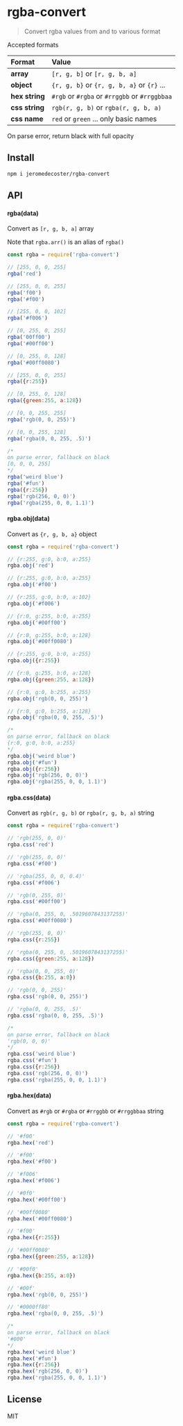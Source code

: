 # rgba-convert

> Convert rgba values from and to various format

Accepted formats

| Format | Value |
| :------ | :------- |
| **array** | `[r, g, b]` or `[r, g, b, a]` |
| **object** | `{r, g, b}` or `{r, g, b, a}` or `{r}` ... |
| **hex string** | `#rgb` or `#rgba` or `#rrggbb` or `#rrggbbaa` |
| **css string** | `rgb(r, g, b)` or `rgba(r, g, b, a)` |
| **css name** | `red` or `green` ... only basic names |

On parse error, return black with full opacity

## Install

```bash
npm i jeromedecoster/rgba-convert
```

## API

#### rgba(data)

Convert as `[r, g, b, a]` array

Note that `rgba.arr()` is an alias of `rgba()`

```js
const rgba = require('rgba-convert')

// [255, 0, 0, 255]
rgba('red')

// [255, 0, 0, 255]
rgba('f00')
rgba('#f00')

// [255, 0, 0, 102]
rgba('#f006')

// [0, 255, 0, 255]
rgba('00ff00')
rgba('#00ff00')

// [0, 255, 0, 128]
rgba('#00ff0080')

// [255, 0, 0, 255]
rgba({r:255})

// [0, 255, 0, 128]
rgba({green:255, a:128})

// [0, 0, 255, 255]
rgba('rgb(0, 0, 255)')

// [0, 0, 255, 128]
rgba('rgba(0, 0, 255, .5)')

/*
on parse error, fallback on black
[0, 0, 0, 255]
*/
rgba('weird blue')
rgba('#fun')
rgba({r:256})
rgba('rgb(256, 0, 0)')
rgba('rgba(255, 0, 0, 1.1)')
```

#### rgba.obj(data)

Convert as `{r, g, b, a}` object

```js
const rgba = require('rgba-convert')

// {r:255, g:0, b:0, a:255}
rgba.obj('red')

// {r:255, g:0, b:0, a:255}
rgba.obj('#f00')

// {r:255, g:0, b:0, a:102}
rgba.obj('#f006')

// {r:0, g:255, b:0, a:255}
rgba.obj('#00ff00')

// {r:0, g:255, b:0, a:128}
rgba.obj('#00ff0080')

// {r:255, g:0, b:0, a:255}
rgba.obj({r:255})

// {r:0, g:255, b:0, a:128}
rgba.obj({green:255, a:128})

// {r:0, g:0, b:255, a:255}
rgba.obj('rgb(0, 0, 255)')

// {r:0, g:0, b:255, a:128}
rgba.obj('rgba(0, 0, 255, .5)')

/*
on parse error, fallback on black
{r:0, g:0, b:0, a:255}
*/
rgba.obj('weird blue')
rgba.obj('#fun')
rgba.obj({r:256})
rgba.obj('rgb(256, 0, 0)')
rgba.obj('rgba(255, 0, 0, 1.1)')
```

#### rgba.css(data)

Convert as `rgb(r, g, b)` or `rgba(r, g, b, a)` string

```js
const rgba = require('rgba-convert')

// 'rgb(255, 0, 0)'
rgba.css('red')

// 'rgb(255, 0, 0)'
rgba.css('#f00')

// 'rgba(255, 0, 0, 0.4)'
rgba.css('#f006')

// 'rgb(0, 255, 0)'
rgba.css('#00ff00')

// 'rgba(0, 255, 0, .5019607843137255)'
rgba.css('#00ff0080')

// 'rgb(255, 0, 0)'
rgba.css({r:255})

// 'rgba(0, 255, 0, .5019607843137255)'
rgba.css({green:255, a:128})

// 'rgba(0, 0, 255, 0)'
rgba.css({b:255, a:0})

// 'rgb(0, 0, 255)'
rgba.css('rgb(0, 0, 255)')

// 'rgba(0, 0, 255, .5)'
rgba.css('rgba(0, 0, 255, .5)')

/*
on parse error, fallback on black
'rgb(0, 0, 0)'
*/
rgba.css('weird blue')
rgba.css('#fun')
rgba.css({r:256})
rgba.css('rgb(256, 0, 0)')
rgba.css('rgba(255, 0, 0, 1.1)')
```

#### rgba.hex(data)

Convert as `#rgb` or `#rgba` or `#rrggbb` or `#rrggbbaa` string

```js
const rgba = require('rgba-convert')

// '#f00'
rgba.hex('red')

// '#f00'
rgba.hex('#f00')

// '#f006'
rgba.hex('#f006')

// '#0f0'
rgba.hex('#00ff00')

// '#00ff0080'
rgba.hex('#00ff0080')

// '#f00'
rgba.hex({r:255})

// '#00ff0080'
rgba.hex({green:255, a:128})

// '#00f0'
rgba.hex({b:255, a:0})

// '#00f'
rgba.hex('rgb(0, 0, 255)')

// '#0000ff80'
rgba.hex('rgba(0, 0, 255, .5)')

/*
on parse error, fallback on black
'#000'
*/
rgba.hex('weird blue')
rgba.hex('#fun')
rgba.hex({r:256})
rgba.hex('rgb(256, 0, 0)')
rgba.hex('rgba(255, 0, 0, 1.1)')
```

## License

MIT

